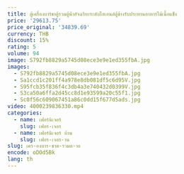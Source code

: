 ```yaml
---
title: ตู้เครื่องบาร์ชาตู้รวมตู้น้ําอัจฉริยะระดับไฮเอนด์ตู้ข้างรับประทานอาหารไม้เนื้อแข็ง
price: '29613.75'
price_original: '34839.69'
currency: THB
discount: 15%
rating: 5
volume: 94
image: S792fb8829a5745d08ece3e9e1ed355fbA.jpg
images:
  - S792fb8829a5745d08ece3e9e1ed355fbA.jpg
  - Sa1ccd1c201ff4a978e8db081df5c6d95V.jpg
  - S95fcb35f836f4c3db4a3e740432d0399V.jpg
  - S3ca50a6ffa2d45cc8d1e93599a20c55f1.jpg
  - Sc0f56c609067451a86c0dd15f677d5ads.jpg
video: 4000239836330.mp4
categories:
  - name: เฟอร์นิเจอร์
    slug: เฟอร-เจอร
  - name: เฟอร์นิเจอร์ บ้าน
    slug: เฟอร-เจอร-าน
slug: เคร-องบาร-ชาต-รวมต-าอ
encode: oDOd5Bk
lang: th
---
```

  